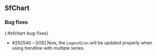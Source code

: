 ## SfChart

### Bug fixes
{:#sfchart-bug-fixes}

* \#292540 – [iOS] Now, the `LegendIcon` will be updated properly when using trendline with multiple series.